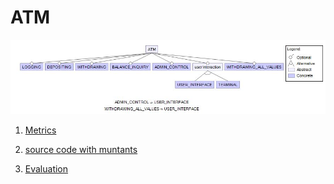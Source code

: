# ATM

![image](https://raw.githubusercontent.com/fischerJF/vamos2020/master/featureModel/ATM.JPG)

1. [Metrics](https://github.com/fischerJF/vamos2020/blob/master/metrics/ATM.csv)

2. [source code with muntants](https://github.com/fischerJF/vamos2020/tree/master/dataset_with_mutant/ATM)

3. [Evaluation](https://github.com/fischerJF/vamos2020/tree/master/workspace_IncLing/ATM)
